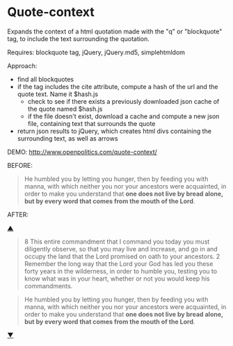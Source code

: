 Quote-context
================
Expands the context of a html quotation made with the "q" or "blockquote" tag, to include the text surrounding the quotation.  

Requires: blockquote tag, jQuery, jQuery.md5, simplehtmldom

Approach:
* find all blockquotes
* if the tag includes the cite attribute, compute a hash of the url and the quote text.  Name it $hash.js
	* check to see if there exists a previously downloaded json cache of the quote named $hash.js
	* if the file doesn't exist, download a cache and compute a new json file, containing text that surrounds the quote
* return json results to jQuery, which creates html divs containing the surrounding text, as well as arrows
	

DEMO: http://www.openpolitics.com/quote-context/


BEFORE:
<blockquote cite="https://www.biblegateway.com/passage/?search=Deuteronomy+8&amp;version=NRSV">
He humbled you by letting you hunger, then by feeding you with manna, with which neither you nor 
your ancestors were acquainted, in order to make you understand that <strong>one does not live 
by bread alone, but by every word that comes from the mouth of the Lord</strong>.</blockquote>


AFTER:
<div class="quote_arrows" id="context_up_972f988c868d325a2a64463250dd9242">
  <a href="javascript:toggle_quote('before', 'quote_before_972f988c868d325a2a64463250dd9242');">▲</a>
</div>
<div class="quote_context" id="quote_before_972f988c868d325a2a64463250dd9242" style="display: block;">
  <blockquote class="quote_context">8 This entire commandment that I command you today you must diligently observe, 
  so that you may live and increase, and go in and occupy the land that the Lord promised on oath to your 
  ancestors. 2 Remember the long way that the Lord your God has led you these forty years in the wilderness, 
  in order to humble you, testing you to know what was in your heart, whether or not you would keep his 
  commandments.
  </blockquote>
</div>

<blockquote cite="https://www.biblegateway.com/passage/?search=Deuteronomy+8&amp;version=NRSV">
He humbled you by letting you hunger, then by feeding you with manna, with which neither you nor 
your ancestors were acquainted, in order to make you understand that <strong>one does not live 
by bread alone, but by every word that comes from the mouth of the Lord</strong>.</blockquote>

<div class="quote_context" id="quote_after_972f988c868d325a2a64463250dd9242" style="display: none;"> 					
  <blockquote class="quote_context">4 The clothes on your back did not wear out and your feet did not 
  swell these forty years. 5 Know then in your heart that as a parent disciplines a child so the Lord 
  your God disciplines you. 6 Therefore keep the commandments of the Lord your God, by walking in his 
  ways and by fearing him. 7 For the Lord your God is bringing you into a good land, a land with 
  flowing streams, with springs and underground waters welling up in valleys and hills, 8 a land 
  of wheat and barley, of vines and fig trees and pomegranates, a land of olive trees and honey, 
  9 a land where you may eat bread without scarcity, where you will lack nothing, a land whose 
  stones are iron and from whose hills you may mine copper. 10 You shall eat your fill and 
  bless the Lord your God for the good land that he has given you.
</blockquote></div>

<div class="quote_arrows" id="context_down_972f988c868d325a2a64463250dd9242">
  <a href="javascript:toggle_quote('after', 'quote_after_972f988c868d325a2a64463250dd9242');">▼</a>
</div>
